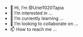 - 👋 Hi, I’m @Uriel1020Tapia
- 👀 I’m interested in ...
- 🌱 I’m currently learning ...
- 💞️ I’m looking to collaborate on ...
- 📫 How to reach me ...

<!---
Uriel1020Tapia/Uriel1020Tapia is a ✨ special ✨ repository because its `README.md` (this file) appears on your GitHub profile.
You can click the Preview link to take a look at your changes.
--->
